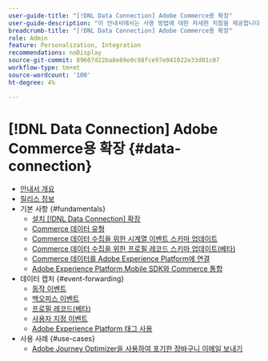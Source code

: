 ```yaml
---
user-guide-title: "[!DNL Data Connection] Adobe Commerce용 확장"
user-guide-description: "이 안내서에서는 사용 방법에 대한 자세한 지침을 제공합니다. [!DNL Data Connection] Adobe Commerce용 확장."
breadcrumb-title: "[!DNL Data Connection] Adobe Commerce용 확장"
role: Admin
feature: Personalization, Integration
recommendations: noDisplay
source-git-commit: 89607d22ba8e69e0c98fce97e041022e33d01c07
workflow-type: tm+mt
source-wordcount: '100'
ht-degree: 4%

---
```


# [!DNL Data Connection] Adobe Commerce용 확장 {#data-connection}

- [안내서 개요](overview.md)
- [릴리스 정보](release-notes.md)
- 기본 사항 {#fundamentals}
   - [설치 [!DNL Data Connection] 확장](install.md)
   - [Commerce 데이터 유형](data-ingestion.md)
   - [Commerce 데이터 수집을 위한 시계열 이벤트 스키마 업데이트](update-xdm.md)
   - [Commerce 데이터 수집을 위한 프로필 레코드 스키마 업데이트(베타)](profile-data.md)
   - [Commerce 데이터를 Adobe Experience Platform에 연결](connect-data.md)
   - [Adobe Experience Platform Mobile SDK와 Commerce 통합](mobile-sdk-epc.md)
- 데이터 캡처 {#event-forwarding}
   - [동작 이벤트](events.md)
   - [백오피스 이벤트](events-backoffice.md)
   - [프로필 레코드(베타)](events-profilerecord.md)
   - [사용자 지정 이벤트](custom-events.md)
   - [Adobe Experience Platform 태그 사용](using-tags.md)
- 사용 사례 {#use-cases}
   - [Adobe Journey Optimizer을 사용하여 포기한 장바구니 이메일 보내기](using-ajo.md)
